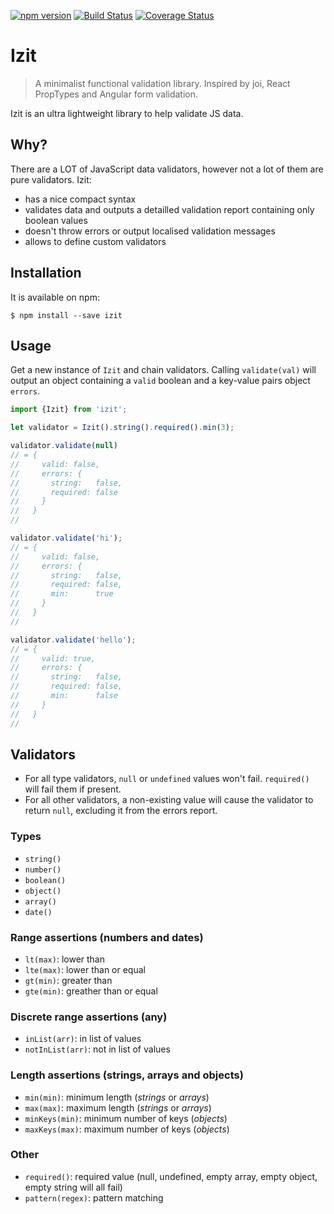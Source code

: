 [![npm version](https://badge.fury.io/js/izit.svg)](http://badge.fury.io/js/izit)
[![Build Status](https://travis-ci.org/troch/izit.svg?branch=master)](https://travis-ci.org/troch/izit)
[![Coverage Status](https://coveralls.io/repos/troch/izit/badge.svg?branch=master&service=github)](https://coveralls.io/github/troch/izit?branch=master)

# Izit

> A minimalist functional validation library. Inspired by joi, React PropTypes and Angular form validation.

Izit is an ultra lightweight library to help validate JS data.

## Why?

There are a LOT of JavaScript data validators, however not a lot of them are pure validators.
Izit:

- has a nice compact syntax
- validates data and outputs a detailled validation report containing only boolean values
- doesn't throw errors or output localised validation messages
- allows to define custom validators

## Installation

It is available on npm:

    $ npm install --save izit

## Usage

Get a new instance of `Izit` and chain validators. Calling `validate(val)`
will output an object containing a `valid` boolean and a key-value pairs object `errors`.

```javascript
import {Izit} from 'izit';

let validator = Izit().string().required().min(3);

validator.validate(null)
// = {
//     valid: false,
//     errors: {
//       string:   false,
//       required: false
//     }
//   }
//

validator.validate('hi');
// = {
//     valid: false,
//     errors: {
//       string:   false,
//       required: false,
//       min:      true
//     }
//   }
//

validator.validate('hello');
// = {
//     valid: true,
//     errors: {
//       string:   false,
//       required: false,
//       min:      false
//     }
//   }
//
```

## Validators

- For all type validators, `null` or `undefined` values won't fail. `required()` will fail them if present.
- For all other validators, a non-existing value will cause the validator to return `null`, excluding it
from the errors report.

### Types

- `string()`
- `number()`
- `boolean()`
- `object()`
- `array()`
- `date()`

### Range assertions (numbers and dates)

- `lt(max)`: lower than
- `lte(max)`: lower than or equal
- `gt(min)`: greater than
- `gte(min)`: greather than or equal

### Discrete range assertions (any)

- `inList(arr)`: in list of values
- `notInList(arr)`: not in list of values

### Length assertions (strings, arrays and objects)

- `min(min)`: minimum length (_strings_ or _arrays_)
- `max(max)`: maximum length (_strings_ or _arrays_)
- `minKeys(min)`: minimum number of keys (_objects_)
- `maxKeys(max)`: maximum number of keys (_objects_)

### Other

- `required()`: required value (null, undefined, empty array, empty object, empty string will all fail)
- `pattern(regex)`: pattern matching
